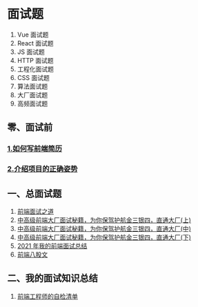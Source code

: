 # 面试题

1. Vue 面试题
2. React 面试题
3. JS 面试题
4. HTTP 面试题
5. 工程化面试题
6. CSS 面试题
7. 算法面试题
8. 大厂面试题
9. 高频面试题

## 零、面试前

### [1.如何写前端简历](如何写前端简历.md)

### [2.介绍项目的正确姿势](介绍项目的正确姿势.md)

## 一、总面试题

1. [前端面试之道](http://caibaojian.com/interview-map/)
2. [中高级前端大厂面试秘籍，为你保驾护航金三银四，直通大厂(上)](https://juejin.cn/post/6844903776512393224)
3. [中高级前端大厂面试秘籍，为你保驾护航金三银四，直通大厂(中)](https://juejin.cn/post/6844903801153945608)
4. [中高级前端大厂面试秘籍，为你保驾护航金三银四，直通大厂(下)](https://juejin.cn/post/6844903830979608584)
5. [2021 年我的前端面试总结](2021年我的前端知识.md)
6. [前端八股文](前端八股文.md)

## 二、我的面试知识总结

1. [前端工程师的自检清单](前端工程师的自检清单.md)
